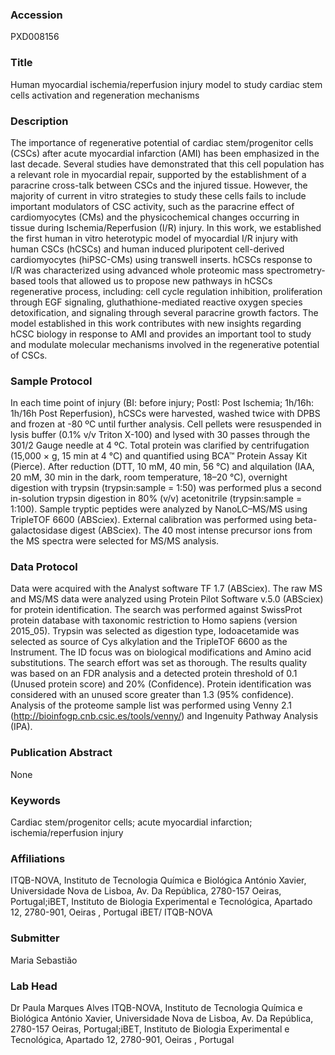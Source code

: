 ### Accession
PXD008156

### Title
Human myocardial ischemia/reperfusion injury model to study cardiac stem cells activation and regeneration mechanisms

### Description
The importance of regenerative potential of cardiac stem/progenitor cells (CSCs) after acute myocardial infarction (AMI) has been emphasized in the last decade. Several studies have demonstrated that this cell population has a relevant role in myocardial repair, supported by the establishment of a paracrine cross-talk between CSCs and the injured tissue. However, the majority of current in vitro strategies to study these cells fails to include important modulators of CSC activity, such as the paracrine effect of cardiomyocytes (CMs) and the physicochemical changes occurring in tissue during Ischemia/Reperfusion (I/R) injury. In this work, we established the first human in vitro heterotypic model of myocardial I/R injury with human CSCs (hCSCs) and human induced pluripotent cell-derived cardiomyocytes (hiPSC-CMs) using transwell inserts. hCSCs response to I/R was characterized using advanced whole proteomic mass spectrometry-based tools that allowed us to propose new pathways in hCSCs regenerative process, including: cell cycle regulation inhibition, proliferation through EGF signaling, gluthathione-mediated reactive oxygen species detoxification, and signaling through several paracrine growth factors. The model established in this work contributes with new insights regarding hCSC biology in response to AMI and provides an important tool to study and modulate molecular mechanisms involved in the regenerative potential of CSCs.

### Sample Protocol
In each time point of injury (BI: before injury; PostI: Post Ischemia; 1h/16h: 1h/16h Post Reperfusion), hCSCs were harvested, washed twice with DPBS and frozen at -80 ºC until further analysis. Cell pellets were resuspended in lysis buffer (0.1% v/v Triton X-100) and lysed with 30 passes through the 301/2 Gauge needle at 4 ºC. Total protein was clarified by centrifugation (15,000 × g, 15 min at 4 °C) and quantified using BCA™ Protein Assay Kit (Pierce). After reduction (DTT, 10 mM, 40 min, 56 °C) and alquilation (IAA, 20 mM, 30 min in the dark, room temperature, 18–20 °C), overnight digestion with trypsin (trypsin:sample = 1:50) was performed plus a second in-solution trypsin digestion in 80% (v/v) acetonitrile (trypsin:sample = 1:100). Sample tryptic peptides were analyzed by NanoLC–MS/MS using TripleTOF 6600 (ABSciex). External calibration was performed using beta-galactosidase digest (ABSciex). The 40 most intense precursor ions from the MS spectra were selected for MS/MS analysis.

### Data Protocol
Data were acquired with the Analyst software TF 1.7 (ABSciex). The raw MS and MS/MS data were analyzed using Protein Pilot Software v.5.0 (ABSciex) for protein identification. The search was performed against SwissProt protein database with taxonomic restriction to Homo sapiens (version 2015_05). Trypsin was selected as digestion type, Iodoacetamide was selected as source of Cys alkylation and the TripleTOF 6600 as the Instrument. The ID focus was on biological modifications and Amino acid substitutions. The search effort was set as thorough. The results quality was based on an FDR analysis and a detected protein threshold of 0.1 (Unused protein score) and 20% (Confidence). Protein identification was considered with an unused score greater than 1.3 (95% confidence). Analysis of the proteome sample list was performed using Venny 2.1 (http://bioinfogp.cnb.csic.es/tools/venny/) and Ingenuity Pathway Analysis (IPA).

### Publication Abstract
None

### Keywords
Cardiac stem/progenitor cells; acute myocardial infarction; ischemia/reperfusion injury

### Affiliations
ITQB-NOVA, Instituto de Tecnologia Química e Biológica António Xavier, Universidade Nova de Lisboa, Av. Da República, 2780-157 Oeiras, Portugal;iBET, Instituto de Biologia Experimental e Tecnológica, Apartado 12, 2780-901, Oeiras , Portugal
iBET/ ITQB-NOVA

### Submitter
Maria Sebastião

### Lab Head
Dr Paula Marques Alves
ITQB-NOVA, Instituto de Tecnologia Química e Biológica António Xavier, Universidade Nova de Lisboa, Av. Da República, 2780-157 Oeiras, Portugal;iBET, Instituto de Biologia Experimental e Tecnológica, Apartado 12, 2780-901, Oeiras , Portugal


